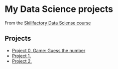 # My Data Science projects

From the [Skillfactory Data Sciense course](https://skillfactory.ru/data-science-specialization)

## Projects

* [Project 0. Game: Guess the number](https://github.com/Andy-Pol/sf_data_science/tree/main/Project%200)
* [Project 1.]()
* [Project 2.]()
